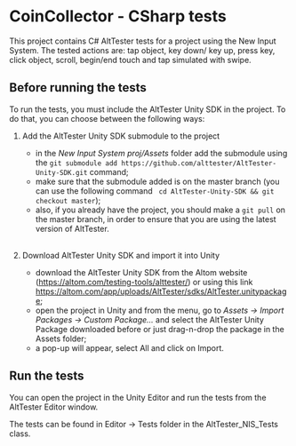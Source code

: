 # CoinCollector - CSharp tests

This project contains C# AltTester tests for a project using the New Input System.
The tested actions are: tap object, key down/ key up, press key, click object, scroll, begin/end touch and tap simulated with swipe.

## Before running the tests
To run the tests, you must include the AltTester Unity SDK in the project. To do that, you can choose between the following ways:
1. Add the AltTester Unity SDK submodule to the project
    - in the <i> New Input System proj/Assets </i> folder add the submodule using the `` git submodule add https://github.com/alttester/AltTester-Unity-SDK.git `` command;
    - make sure that the submodule added is on the master branch (you can use the following command `` cd AltTester-Unity-SDK && git checkout master``);
    - also, if you already have the project, you should make a ``git pull`` on the master branch, in order to ensure that you are using the latest version of AltTester.

    <br> 
2. Download AltTester Unity SDK and import it into Unity 
    - download the AltTester Unity SDK from the Altom website (https://altom.com/testing-tools/alttester/) or using this link https://altom.com/app/uploads/AltTester/sdks/AltTester.unitypackage;
    - open the project in Unity and from the menu, go to <i> Assets -> Import Packages -> Custom Package... </i> and select the AltTester Unity Package downloaded before or just drag-n-drop the package in the Assets folder;
    - a pop-up will appear, select All and click on Import.

## Run the tests

You can open the project in the Unity Editor and run the tests from the AltTester Editor window.

The tests can be found in Editor -> Tests folder in the AltTester_NIS_Tests class.